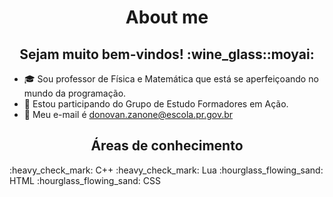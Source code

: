 <h1 align="center"> About me </h1> 
<h2 align="center"> Sejam muito bem-vindos! :wine_glass::moyai: </h2>  


- :mortar_board: Sou professor de Física e Matemática que está se aperfeiçoando no mundo da programação.
- :closed_book: Estou participando do Grupo de Estudo Formadores em Ação.
- :email:  Meu e-mail é donovan.zanone@escola.pr.gov.br

<h2 align="center"> Áreas de conhecimento </h2>  
:heavy_check_mark: C++
:heavy_check_mark: Lua
:hourglass_flowing_sand: HTML
:hourglass_flowing_sand: CSS




<!---
donovanheron/donovanheron is a ✨ special ✨ repository because its `README.md` (this file) appears on your GitHub profile.
You can click the Preview link to take a look at your changes.
--->

